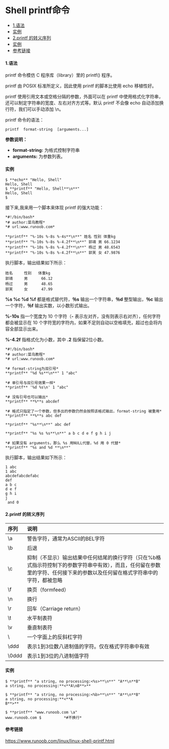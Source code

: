 # Shell printf命令

* [1.语法](#1语法)
* [实例](#实例)
* [2.printf 的转义序列](#2printf-的转义序列)
* [实例](#实例-1)
* [参考链接](#参考链接)

#### 1.语法

printf 命令模仿 C 程序库（library）里的 printf() 程序。

printf 由 POSIX 标准所定义，因此使用 printf 的脚本比使用 echo 移植性好。

printf 使用引用文本或空格分隔的参数，外面可以在 printf 中使用格式化字符串，还可以制定字符串的宽度、左右对齐方式等。默认 printf 不会像 echo 自动添加换行符，我们可以手动添加 \n。

printf 命令的语法：

```
printf  format-string  [arguments...]
```

**参数说明：**

- **format-string:** 为格式控制字符串
- **arguments:** 为参数列表。

#### 实例

``` linux
$ **echo** "Hello, Shell"
Hello, Shell
$ **printf** "Hello, Shell**\n**"
Hello, Shell
$
```

接下来,我来用一个脚本来体现 printf 的强大功能：

```linux
*#!/bin/bash*
*# author:菜鸟教程*
*# url:www.runoob.com*
 
**printf** "%-10s %-8s %-4s**\n**" 姓名 性别 体重kg  
**printf** "%-10s %-8s %-4.2f**\n**" 郭靖 男 66.1234
**printf** "%-10s %-8s %-4.2f**\n**" 杨过 男 48.6543
**printf** "%-10s %-8s %-4.2f**\n**" 郭芙 女 47.9876
```

执行脚本，输出结果如下所示：

```
姓名     性别   体重kg
郭靖     男      66.12
杨过     男      48.65
郭芙     女      47.99
```

**%s %c %d %f** 都是格式替代符，**％s** 输出一个字符串，**％d** 整型输出，**％c** 输出一个字符，**％f** 输出实数，以小数形式输出。

**%-10s** 指一个宽度为 10 个字符（**-** 表示左对齐，没有则表示右对齐），任何字符都会被显示在 10 个字符宽的字符内，如果不足则自动以空格填充，超过也会将内容全部显示出来。

**%-4.2f** 指格式化为小数，其中 **.2** 指保留2位小数。

```linux
*#!/bin/bash*
*# author:菜鸟教程*
*# url:www.runoob.com*
 
*# format-string为双引号*
**printf** "%d %s**\n**" 1 "abc"

*# 单引号与双引号效果一样*
**printf** '%d %s\n' 1 "abc"

*# 没有引号也可以输出*
**printf** **%**s abcdef

*# 格式只指定了一个参数，但多出的参数仍然会按照该格式输出，format-string 被重用*
**printf** **%**s abc def

**printf** "%s**\n**" abc def

**printf** "%s %s %s**\n**" a b c d e f g h i j

*# 如果没有 arguments，那么 %s 用NULL代替，%d 用 0 代替*
**printf** "%s and %d **\n**"
```

执行脚本，输出结果如下所示：

```
1 abc
1 abc
abcdefabcdefabc
def
a b c
d e f
g h i
j  
 and 0
```

#### 2.printf 的转义序列

| 序列  | 说明                                                         |
| :---- | :----------------------------------------------------------- |
| \a    | 警告字符，通常为ASCII的BEL字符                               |
| \b    | 后退                                                         |
| \c    | 抑制（不显示）输出结果中任何结尾的换行字符（只在%b格式指示符控制下的参数字符串中有效），而且，任何留在参数里的字符、任何接下来的参数以及任何留在格式字符串中的字符，都被忽略 |
| \f    | 换页（formfeed）                                             |
| \n    | 换行                                                         |
| \r    | 回车（Carriage return）                                      |
| \t    | 水平制表符                                                   |
| \v    | 垂直制表符                                                   |
| \\    | 一个字面上的反斜杠字符                                       |
| \ddd  | 表示1到3位数八进制值的字符。仅在格式字符串中有效             |
| \0ddd | 表示1到3位的八进制值字符                                     |

#### 实例

```linux
$ **printf** "a string, no processing:<%s>**\n**" "A**\n**B"
a string, no processing:**<**A\nB**>**

$ **printf** "a string, no processing:<%b>**\n**" "A**\n**B"
a string, no processing:**<**A
B**>**

$ **printf** "www.runoob.com \a"
www.runoob.com $          *#不换行*
```



#### 参考链接

https://www.runoob.com/linux/linux-shell-printf.html

